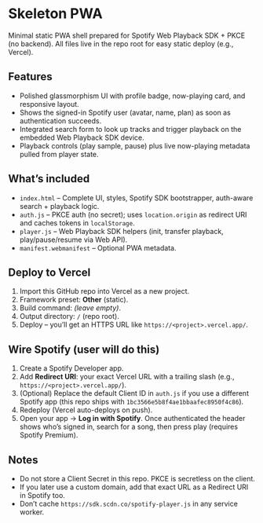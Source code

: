 # Skeleton PWA

Minimal static PWA shell prepared for Spotify Web Playback SDK + PKCE (no backend).
All files live in the repo root for easy static deploy (e.g., Vercel).

## Features
- Polished glassmorphism UI with profile badge, now-playing card, and responsive layout.
- Shows the signed-in Spotify user (avatar, name, plan) as soon as authentication succeeds.
- Integrated search form to look up tracks and trigger playback on the embedded Web Playback SDK device.
- Playback controls (play sample, pause) plus live now-playing metadata pulled from player state.

## What’s included
- `index.html` – Complete UI, styles, Spotify SDK bootstrapper, auth-aware search + playback logic.
- `auth.js` – PKCE auth (no secret); uses `location.origin` as redirect URI and caches tokens in `localStorage`.
- `player.js` – Web Playback SDK helpers (init, transfer playback, play/pause/resume via Web API).
- `manifest.webmanifest` – Optional PWA metadata.

## Deploy to Vercel
1. Import this GitHub repo into Vercel as a new project.
2. Framework preset: **Other** (static).
3. Build command: *(leave empty)*.
4. Output directory: `/` (repo root).
5. Deploy – you’ll get an HTTPS URL like `https://<project>.vercel.app/`.

## Wire Spotify (user will do this)
1. Create a Spotify Developer app.
2. Add **Redirect URI**: your exact Vercel URL with a trailing slash (e.g., `https://<project>.vercel.app/`).
3. (Optional) Replace the default Client ID in `auth.js` if you use a different Spotify app (this repo ships with `1bc3566e5b8f4ae1bbaafec8950f4c86`).
4. Redeploy (Vercel auto-deploys on push).
5. Open your app → **Log in with Spotify**. Once authenticated the header shows who’s signed in, search for a song, then press play (requires Spotify Premium).

## Notes
- Do not store a Client Secret in this repo. PKCE is secretless on the client.
- If you later use a custom domain, add that exact URL as a Redirect URI in Spotify too.
- Don’t cache `https://sdk.scdn.co/spotify-player.js` in any service worker.
